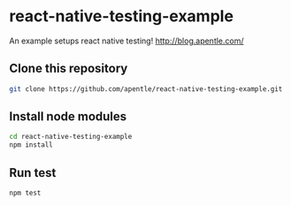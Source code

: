 # react-native-testing-example
An example setups react native testing! http://blog.apentle.com/

## Clone this repository
```bash
git clone https://github.com/apentle/react-native-testing-example.git
```

## Install node modules
```bash
cd react-native-testing-example
npm install
```

## Run test
```bash
npm test
```
